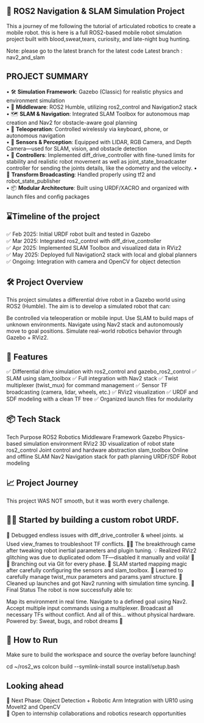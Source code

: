 ## 🧠 ROS2 Navigation & SLAM Simulation Project
This a journey of me following the tutorial of articulated robotics to create a mobile robot. this is here is a full ROS2-based mobile robot simulation project built with blood,sweat,tears, curiosity, and late-night bug hunting.

Note: please go to the latest branch for the latest code
Latest branch : nav2_and_slam



## PROJECT SUMMARY

• 🛠️ **Simulation Framework**: Gazebo (Classic) for realistic physics and environment simulation  
• 🧠 **Middleware**: ROS2 Humble, utilizing ros2_control and Navigation2 stack  
• 🗺️ **SLAM & Navigation**: Integrated SLAM Toolbox for autonomous map creation and Nav2 for obstacle-aware goal planning  
• 🧭 **Teleoperation**: Controlled wirelessly via keyboard, phone, or autonomous navigation  
• 👀 **Sensors & Perception**: Equipped with LIDAR, RGB Camera, and Depth Camera—used for SLAM, vision, and obstacle detection  
• 🔧 **Controllers**: Implemented diff_drive_controller with fine-tuned limits for stability and realistic robot movement as well as joint_state_broadcaster controller for sending the joints details, like the odometry and the velocity.
• 🔄 **Transform Broadcasting**: Handled properly using tf2 and robot_state_publisher  
• 📦 **Modular Architecture**: Built using URDF/XACRO and organized with launch files and config packages



## ⌛Timeline of the project

✅ Feb 2025: Initial URDF robot built and tested in Gazebo  
✅ Mar 2025: Integrated ros2_control with diff_drive_controller  
✅ Apr 2025: Implemented SLAM Toolbox and visualized data in RViz2  
✅ May 2025: Deployed full Navigation2 stack with local and global planners  
✅ Ongoing: Integration with camera and OpenCV for object detection


## 🛠️ Project Overview
This project simulates a differential drive robot in a Gazebo world using ROS2 (Humble). The aim is to develop a simulated robot that can:

Be controlled via teleoperation or mobile input.
Use SLAM to build maps of unknown environments.
Navigate using Nav2 stack and autonomously move to goal positions.
Simulate real-world robotics behavior through Gazebo + RViz2.
## 🚀 Features
✅ Differential drive simulation with ros2_control and gazebo_ros2_control
✅ SLAM using slam_toolbox
✅ Full integration with Nav2 stack
✅ Twist multiplexer (twist_mux) for command management
✅ Sensor TF broadcasting (camera, lidar, wheels, etc.)
✅ RViz2 visualization
✅ URDF and SDF modeling with a clean TF tree
✅ Organized launch files for modularity
## 📦 Tech Stack
Tech	Purpose
ROS2	Robotics Middleware Framework
Gazebo	Physics-based simulation environment
RViz2	3D visualization of robot state
ros2_control	Joint control and hardware abstraction
slam_toolbox	Online and offline SLAM
Nav2	Navigation stack for path planning
URDF/SDF	Robot modeling
## 📈 Project Journey
This project WAS NOT smooth, but it was worth every challenge.

## 👨‍🏫 Started by building a custom robot URDF.
🔧 Debugged endless issues with diff_drive_controller & wheel joints.
📊 Used view_frames to troubleshoot TF conflicts.
🧙‍♂️ The breakthrough came after tweaking robot inertial parameters and plugin tuning.
💡 Realized RViz2 glitching was due to duplicated odom TF—disabled it manually and voilà! 🎉
🔀 Branching out via Git for every phase.
🧭 SLAM started mapping magic after carefully configuring the sensors and slam_toolbox.
🧩 Learned to carefully manage twist_mux parameters and params.yaml structure.
🧹 Cleaned up launches and got Nav2 running with simulation time syncing.
🥳 Final Status
The robot is now successfully able to:

Map its environment in real time.
Navigate to a defined goal using Nav2.
Accept multiple input commands using a multiplexer.
Broadcast all necessary TFs without conflict.
And all of this... without physical hardware.
Powered by: Sweat, bugs, and robot dreams 🤖
## 📁 How to Run
Make sure to build the workspace and source the overlay before launching!

cd ~/ros2_ws
colcon build --symlink-install
source install/setup.bash



## Looking ahead

🚀 Next Phase: Object Detection + Robotic Arm Integration with UR10 using MoveIt2 and OpenCV  
🤝 Open to internship collaborations and robotics research opportunities  
